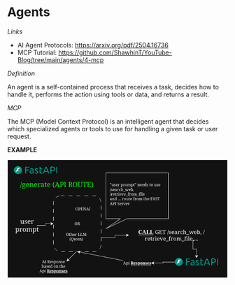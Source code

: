 # Agents

*Links*

- AI Agent Protocols: https://arxiv.org/pdf/2504.16736
- MCP Tutorial: https://github.com/ShawhinT/YouTube-Blog/tree/main/agents/4-mcp 

*Definition*

An agent is a self-contained process that receives a task, decides how to handle it, performs the action using tools or data, and returns a result.

*MCP*

The MCP (Model Context Protocol) is an intelligent agent that decides which specialized agents or tools to use for handling a given task or user request.

**EXAMPLE**

![MCP](./images/MCP.png)
